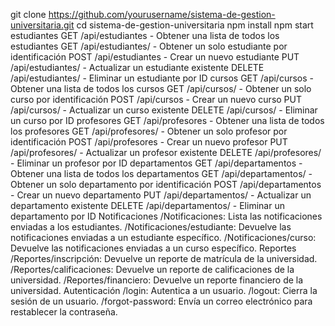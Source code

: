 git clone https://github.com/yourusername/sistema-de-gestion-universitaria.git
cd sistema-de-gestion-universitaria
npm install
npm start
estudiantes
GET /api/estudiantes - Obtener una lista de todos los estudiantes
GET /api/estudiantes/ - Obtener un solo estudiante por identificación
POST /api/estudiantes - Crear un nuevo estudiante
PUT /api/estudiantes/ - Actualizar un estudiante existente
DELETE /api/estudiantes/ - Eliminar un estudiante por ID
cursos
GET /api/cursos - Obtener una lista de todos los cursos
GET /api/cursos/ - Obtener un solo curso por identificación
POST /api/cursos - Crear un nuevo curso
PUT /api/cursos/ - Actualizar un curso existente
DELETE /api/cursos/ - Eliminar un curso por ID
profesores
GET /api/profesores - Obtener una lista de todos los profesores
GET /api/profesores/ - Obtener un solo profesor por identificación
POST /api/profesores - Crear un nuevo profesor
PUT /api/profesores/ - Actualizar un profesor existente
DELETE /api/profesores/ - Eliminar un profesor por ID
departamentos
GET /api/departamentos - Obtener una lista de todos los departamentos
GET /api/departamentos/ - Obtener un solo departamento por identificación
POST /api/departamentos - Crear un nuevo departamento
PUT /api/departamentos/ - Actualizar un departamento existente
DELETE /api/departamentos/ - Eliminar un departamento por ID
Notificaciones
/Notificaciones: Lista las notificaciones enviadas a los estudiantes.
/Notificaciones/estudiante: Devuelve las notificaciones enviadas a un estudiante específico.
/Notificaciones/curso: Devuelve las notificaciones enviadas a un curso específico.
Reportes
/Reportes/inscripción: Devuelve un reporte de matrícula de la universidad.
/Reportes/calificaciones: Devuelve un reporte de calificaciones de la universidad.
/Reportes/financiero: Devuelve un reporte financiero de la universidad.
Autenticación
/login: Autentica a un usuario.
/logout: Cierra la sesión de un usuario.
/forgot-password: Envía un correo electrónico para restablecer la contraseña.
